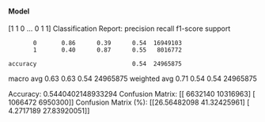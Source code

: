 #### Model
[1 1 0 ... 0 1 1]
Classification Report:
              precision    recall  f1-score   support

           0       0.86      0.39      0.54  16949103
           1       0.40      0.87      0.55   8016772

    accuracy                           0.54  24965875
   macro avg       0.63      0.63      0.54  24965875
weighted avg       0.71      0.54      0.54  24965875

Accuracy: 0.5440402148933294
Confusion Matrix:
[[ 6632140 10316963]
 [ 1066472  6950300]]
Confusion Matrix (%):
[[26.56482098 41.32425961]
 [ 4.2717189  27.83920051]]
